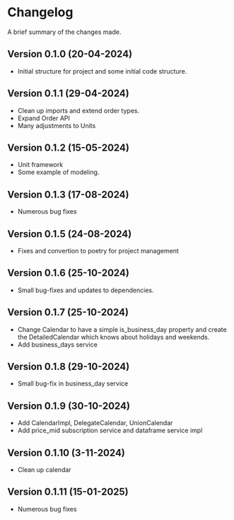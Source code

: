 Changelog
=========

A brief summary of the changes made.

Version 0.1.0 (20-04-2024)
--------------------------

* Initial structure for project and some initial code structure.

Version 0.1.1 (29-04-2024)
--------------------------

* Clean up imports and extend order types.
* Expand Order API
* Many adjustments to Units

Version 0.1.2 (15-05-2024)
--------------------------

* Unit framework
* Some example of modeling.

Version 0.1.3 (17-08-2024)
--------------------------

* Numerous bug fixes

Version 0.1.5 (24-08-2024)
--------------------------

* Fixes and convertion to poetry for project management

Version 0.1.6 (25-10-2024)
--------------------------

* Small bug-fixes and updates to dependencies.

Version 0.1.7 (25-10-2024)
--------------------------

* Change Calendar to have a simple is_business_day property and create the DetailedCalendar which knows about holidays
  and weekends.
* Add business_days service

Version 0.1.8 (29-10-2024)
--------------------------

* Small bug-fix in business_day service

Version 0.1.9 (30-10-2024)
--------------------------

* Add CalendarImpl, DelegateCalendar, UnionCalendar
* Add price_mid subscription service and dataframe service impl

Version 0.1.10 (3-11-2024)
--------------------------

* Clean up calendar

Version 0.1.11 (15-01-2025)
--------------------------

* Numerous bug fixes
